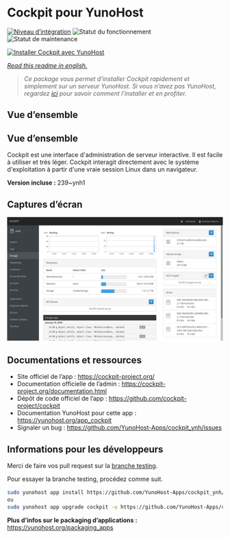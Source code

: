 <!--
N.B.: This README was automatically generated by https://github.com/YunoHost/apps/tree/master/tools/README-generator
It shall NOT be edited by hand.
-->

# Cockpit pour YunoHost

[![Niveau d’intégration](https://dash.yunohost.org/integration/cockpit.svg)](https://dash.yunohost.org/appci/app/cockpit) ![Statut du fonctionnement](https://ci-apps.yunohost.org/ci/badges/cockpit.status.svg) ![Statut de maintenance](https://ci-apps.yunohost.org/ci/badges/cockpit.maintain.svg)

[![Installer Cockpit avec YunoHost](https://install-app.yunohost.org/install-with-yunohost.svg)](https://install-app.yunohost.org/?app=cockpit)

*[Read this readme in english.](./README.md)*

> *Ce package vous permet d’installer Cockpit rapidement et simplement sur un serveur YunoHost.
Si vous n’avez pas YunoHost, regardez [ici](https://yunohost.org/#/install) pour savoir comment l’installer et en profiter.*


## Vue d’ensemble


## Vue d’ensemble

Cockpit est une interface d'administration de serveur interactive. Il est facile à utiliser et très léger. Cockpit interagit directement avec le système d'exploitation à partir d'une vraie session Linux dans un navigateur.

**Version incluse :** 239~ynh1

## Captures d’écran

![Capture d’écran de Cockpit](./doc/screenshots/screenshot-storage.png)

## Documentations et ressources

* Site officiel de l’app : <https://cockpit-project.org/>
* Documentation officielle de l’admin : <https://cockpit-project.org/documentation.html>
* Dépôt de code officiel de l’app : <https://github.com/cockpit-project/cockpit>
* Documentation YunoHost pour cette app : <https://yunohost.org/app_cockpit>
* Signaler un bug : <https://github.com/YunoHost-Apps/cockpit_ynh/issues>

## Informations pour les développeurs

Merci de faire vos pull request sur la [branche testing](https://github.com/YunoHost-Apps/cockpit_ynh/tree/testing).

Pour essayer la branche testing, procédez comme suit.

``` bash
sudo yunohost app install https://github.com/YunoHost-Apps/cockpit_ynh/tree/testing --debug
ou
sudo yunohost app upgrade cockpit -u https://github.com/YunoHost-Apps/cockpit_ynh/tree/testing --debug
```

**Plus d’infos sur le packaging d’applications :** <https://yunohost.org/packaging_apps>